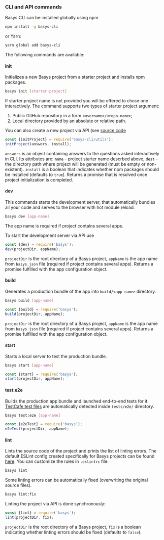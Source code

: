 ### CLI and API commands

Basys CLI can be installed globally using npm

```bash
npm install -g basys-cli
```
or Yarn:
```bash
yarn global add basys-cli
```

The following commands are available:

#### init

Initializes a new Basys project from a starter project and installs npm packages.

```bash
basys init [starter-project]
```

If starter project name is not provided you will be offered to chose one interactively. The command supports two types of starter project argument:

1. Public GitHub repository in a form `<username>/<repo-name>`;
2. Local directory provided by an absolute or relative path.

You can also create a new project via API (see [source code](https://github.com/basys/basys/blob/master/packages/basys-cli/utils.js)
```javascript
const {initProject} = require('basys-cli/utils');
initProject(answers, install);
```

`answers` is an object containing answers to the questions asked interactively in CLI. Its attributes are: `name` - project starter name descrbed above, `dest` - the directory path where project will be generated (must be empty or non-existent). `install` is a boolean that indicates whether npm packages should be installed (defaults to `true`). Returns a promise that is resolved once project initialization is completed.

#### dev

This commands starts the development server, that automatically bundles all your code and serves to the browser with hot module reload.
```bash
basys dev [app-name]
```
The app name is required if project contains several apps.

To start the development server via API use
```javascript
const {dev} = require('basys');
dev(projectDir, appName);
```
`projectDir` is the root directory of a Basys project, `appName` is the app name from `basys.json` file (required if project contains several apps). Returns a promise fulfilled with the app configuration object.

#### build

Generates a production bundle of the app into `build/<app-name>` directory.

```bash
basys build [app-name]
```

```javascript
const {build} = require('basys');
build(projectDir, appName);
```

`projectDir` is the root directory of a Basys project, `appName` is the app name from `basys.json` file (required if project contains several apps). Returns a promise fulfilled with the app configuration object.

#### start

Starts a local server to test the production bundle.

```bash
basys start [app-name]
```

```javascript
const {start} = require('basys');
start(projectDir, appName);
```

#### test:e2e

Builds the production app bundle and launched end-to-end tests for it. [TestCafe test files](https://devexpress.github.io/testcafe/documentation/test-api/test-code-structure.html) are automatically detected inside `tests/e2e/` directory.

```bash
basys test:e2e [app-name]
```

```javascript
const {e2eTest} = require('basys');
e2eTest(projectDir, appName);
```

#### lint

Lints the source code of the project and prints the list of linting errors. The default ESLint config created specifically for Basys projects can be found [here](https://github.com/basys/basys/tree/master/packages/eslint-config-basys). You can customize the rules in `.eslintrc` file.
```bash
basys lint
```

Some linting errors can be automatically fixed (overwriting the original source files).
```bash
basys lint:fix
```

Linting the project via API is done synchronously:
```javascript
const {lint} = require('basys');
lint(projectDir, fix);
```
`projectDir` is the root directory of a Basys project, `fix` is a boolean indicating whether linting errors should be fixed (defaults to `false`).
